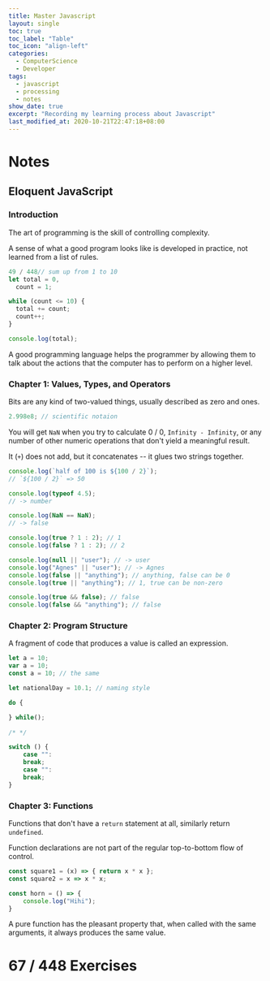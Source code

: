 ```yaml
---
title: Master Javascript
layout: single
toc: true
toc_label: "Table"
toc_icon: "align-left"
categories:
  - ComputerScience
  - Developer
tags:
  - javascript
  - processing
  - notes
show_date: true
excerpt: "Recording my learning process about Javascript"
last_modified_at: 2020-10-21T22:47:18+08:00
---
```


# Notes

## Eloquent JavaScript

### Introduction

The art of programming is the skill of controlling complexity.

A sense of what a good program looks like is developed in practice, not learned from a list of rules.

```javascript
49 / 448// sum up from 1 to 10
let total = 0,
  count = 1;

while (count <= 10) {
  total += count;
  count++;
}

console.log(total);
```

A good programming language helps the programmer by allowing them to talk about the actions that the computer has to perform on a higher level.

### Chapter 1: Values, Types, and Operators

Bits are any kind of two-valued things, usually described as zero and ones.

```javascript
2.998e8; // scientific notaion
```

You will get `NaN` when you try to calculate 0 / 0, `Infinity - Infinity`, or any number of other numeric operations that don't yield a meaningful result.

It (`+`) does not add, but it concatenates -- it glues two strings together.

```javascript
console.log(`half of 100 is ${100 / 2}`);
// `${100 / 2}` => 50
```

```javascript
console.log(typeof 4.5);
// -> number
```

```javascript
console.log(NaN == NaN);
// -> false
```

```javascript
console.log(true ? 1 : 2); // 1
console.log(false ? 1 : 2); // 2
```

```javascript
console.log(null || "user"); // -> user
console.log("Agnes" || "user"); // -> Agnes
console.log(false || "anything"); // anything, false can be 0
console.log(true || "anything"); // 1, true can be non-zero
```

```javascript
console.log(true && false); // false
console.log(false && "anything"); // false
```

### Chapter 2:  Program Structure

A fragment of code that produces a value is called an expression.

```javascript
let a = 10;
var a = 10;
const a = 10; // the same
```

```javascript
let nationalDay = 10.1; // naming style
```

```javascript
do {

} while();
        
/* */

switch () {
    case "":
    break;
    case "":
    break;
}
```

### Chapter 3: Functions

Functions that don't have a `return` statement at all, similarly return `undefined`.

Function declarations are not part of the regular top-to-bottom flow of control.

```javascript
const square1 = (x) => { return x * x };
const square2 = x => x * x;
```

```javascript
const horn = () => {
    console.log("Hihi");
}
```

A pure function has the pleasant property that, when called with the same arguments, it always produces the same value.

# 67 / 448 Exercises